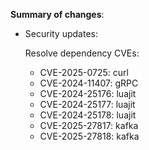 **Summary of changes**:

* Security updates:

  Resolve dependency CVEs:
  - CVE-2025-0725: curl
  - CVE-2024-11407: gRPC
  - CVE-2024-25176: luajit
  - CVE-2024-25177: luajit
  - CVE-2024-25178: luajit
  - CVE-2025-27817: kafka
  - CVE-2025-27818: kafka
